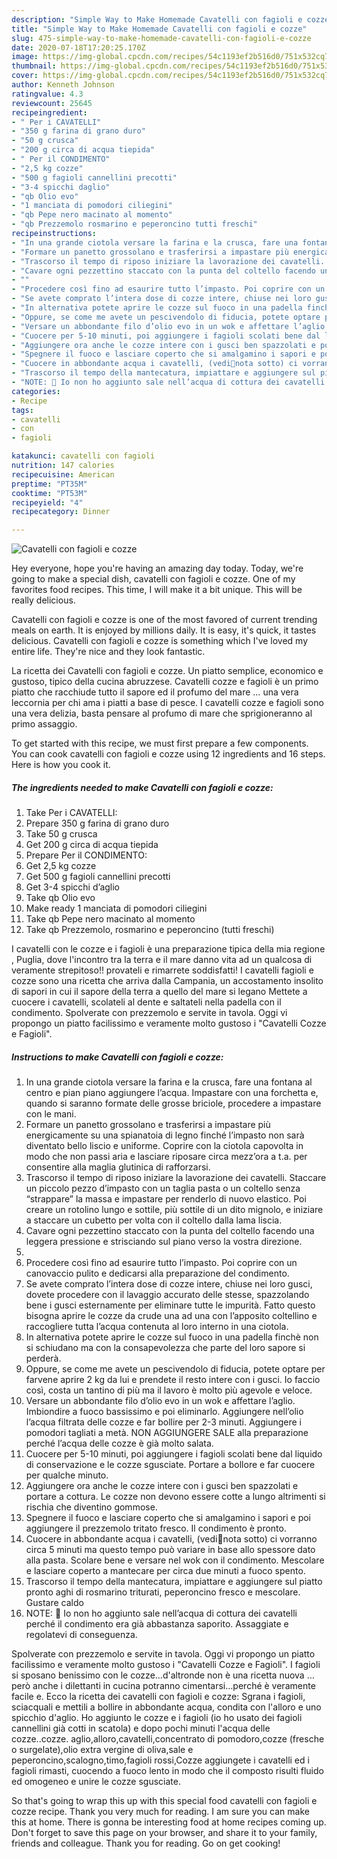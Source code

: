 ```yaml
---
description: "Simple Way to Make Homemade Cavatelli con fagioli e cozze"
title: "Simple Way to Make Homemade Cavatelli con fagioli e cozze"
slug: 475-simple-way-to-make-homemade-cavatelli-con-fagioli-e-cozze
date: 2020-07-18T17:20:25.170Z
image: https://img-global.cpcdn.com/recipes/54c1193ef2b516d0/751x532cq70/cavatelli-con-fagioli-e-cozze-recipe-main-photo.jpg
thumbnail: https://img-global.cpcdn.com/recipes/54c1193ef2b516d0/751x532cq70/cavatelli-con-fagioli-e-cozze-recipe-main-photo.jpg
cover: https://img-global.cpcdn.com/recipes/54c1193ef2b516d0/751x532cq70/cavatelli-con-fagioli-e-cozze-recipe-main-photo.jpg
author: Kenneth Johnson
ratingvalue: 4.3
reviewcount: 25645
recipeingredient:
- " Per i CAVATELLI"
- "350 g farina di grano duro"
- "50 g crusca"
- "200 g circa di acqua tiepida"
- " Per il CONDIMENTO"
- "2,5 kg cozze"
- "500 g fagioli cannellini precotti"
- "3-4 spicchi daglio"
- "qb Olio evo"
- "1 manciata di pomodori ciliegini"
- "qb Pepe nero macinato al momento"
- "qb Prezzemolo rosmarino e peperoncino tutti freschi"
recipeinstructions:
- "In una grande ciotola versare la farina e la crusca, fare una fontana al centro e pian piano aggiungere l’acqua. Impastare con una forchetta e, quando si saranno formate delle grosse briciole, procedere a impastare con le mani."
- "Formare un panetto grossolano e trasferirsi a impastare più energicamente su una spianatoia di legno finché l’impasto non sarà diventato bello liscio e uniforme. Coprire con la ciotola capovolta in modo che non passi aria e lasciare riposare circa mezz’ora a t.a. per consentire alla maglia glutinica di rafforzarsi."
- "Trascorso il tempo di riposo iniziare la lavorazione dei cavatelli. Staccare un piccolo pezzo d’impasto con un taglia pasta o un coltello senza “strappare” la massa e impastare per renderlo di nuovo elastico. Poi creare un rotolino lungo e sottile, più sottile di un dito mignolo, e iniziare a staccare un cubetto per volta con il coltello dalla lama liscia."
- "Cavare ogni pezzettino staccato con la punta del coltello facendo una leggera pressione e strisciando sul piano verso la vostra direzione."
- ""
- "Procedere così fino ad esaurire tutto l’impasto. Poi coprire con un canovaccio pulito e dedicarsi alla preparazione del condimento."
- "Se avete comprato l’intera dose di cozze intere, chiuse nei loro gusci, dovete procedere con il lavaggio accurato delle stesse, spazzolando bene i gusci esternamente per eliminare tutte le impurità. Fatto questo bisogna aprire le cozze da crude una ad una con l’apposito coltellino e raccogliere tutta l’acqua contenuta al loro interno in una ciotola."
- "In alternativa potete aprire le cozze sul fuoco in una padella finchè non si schiudano ma con la consapevolezza che parte del loro sapore si perderà."
- "Oppure, se come me avete un pescivendolo di fiducia, potete optare per farvene aprire 2 kg da lui e prendete il resto intere con i gusci. Io faccio così, costa un tantino di più ma il lavoro è molto più agevole e veloce."
- "Versare un abbondante filo d’olio evo in un wok e affettare l’aglio. Imbiondire a fuoco bassissimo e poi eliminarlo. Aggiungere nell’olio l’acqua filtrata delle cozze e far bollire per 2-3 minuti. Aggiungere i pomodori tagliati a metà. NON AGGIUNGERE SALE alla preparazione perché l’acqua delle cozze è già molto salata."
- "Cuocere per 5-10 minuti, poi aggiungere i fagioli scolati bene dal liquido di conservazione e le cozze sgusciate. Portare a bollore e far cuocere per qualche minuto."
- "Aggiungere ora anche le cozze intere con i gusci ben spazzolati e portare a cottura. Le cozze non devono essere cotte a lungo altrimenti si rischia che diventino gommose."
- "Spegnere il fuoco e lasciare coperto che si amalgamino i sapori e poi aggiungere il prezzemolo tritato fresco. Il condimento è pronto."
- "Cuocere in abbondante acqua i cavatelli, (vedi🔸nota sotto) ci vorranno circa 5 minuti ma questo tempo può variare in base allo spessore dato alla pasta. Scolare bene e versare nel wok con il condimento. Mescolare e lasciare coperto a mantecare per circa due minuti a fuoco spento."
- "Trascorso il tempo della mantecatura, impiattare e aggiungere sul piatto pronto aghi di rosmarino triturati, peperoncino fresco e mescolare. Gustare caldo"
- "NOTE: 🔸 Io non ho aggiunto sale nell’acqua di cottura dei cavatelli perché il condimento era già abbastanza saporito. Assaggiate e regolatevi di conseguenza."
categories:
- Recipe
tags:
- cavatelli
- con
- fagioli

katakunci: cavatelli con fagioli 
nutrition: 147 calories
recipecuisine: American
preptime: "PT35M"
cooktime: "PT53M"
recipeyield: "4"
recipecategory: Dinner

---
```



![Cavatelli con fagioli e cozze](https://img-global.cpcdn.com/recipes/54c1193ef2b516d0/751x532cq70/cavatelli-con-fagioli-e-cozze-recipe-main-photo.jpg)

Hey everyone, hope you're having an amazing day today. Today, we're going to make a special dish, cavatelli con fagioli e cozze. One of my favorites food recipes. This time, I will make it a bit unique. This will be really delicious.

Cavatelli con fagioli e cozze is one of the most favored of current trending meals on earth. It is enjoyed by millions daily. It is easy, it's quick, it tastes delicious. Cavatelli con fagioli e cozze is something which I've loved my entire life. They're nice and they look fantastic.

La ricetta dei Cavatelli con fagioli e cozze. Un piatto semplice, economico e gustoso, tipico della cucina abruzzese. Cavatelli cozze e fagioli è un primo piatto che racchiude tutto il sapore ed il profumo del mare … una vera leccornia per chi ama i piatti a base di pesce. I cavatelli cozze e fagioli sono una vera delizia, basta pensare al profumo di mare che sprigioneranno al primo assaggio.


To get started with this recipe, we must first prepare a few components. You can cook cavatelli con fagioli e cozze using 12 ingredients and 16 steps. Here is how you cook it.

<!--inarticleads1-->

##### The ingredients needed to make Cavatelli con fagioli e cozze:

1. Take  Per i CAVATELLI:
1. Prepare 350 g farina di grano duro
1. Take 50 g crusca
1. Get 200 g circa di acqua tiepida
1. Prepare  Per il CONDIMENTO:
1. Get 2,5 kg cozze
1. Get 500 g fagioli cannellini precotti
1. Get 3-4 spicchi d’aglio
1. Take qb Olio evo
1. Make ready 1 manciata di pomodori ciliegini
1. Take qb Pepe nero macinato al momento
1. Take qb Prezzemolo, rosmarino e peperoncino (tutti freschi)


I cavatelli con le cozze e i fagioli è una preparazione tipica della mia regione , Puglia, dove l&#39;incontro tra la terra e il mare danno vita ad un qualcosa di veramente strepitoso!! provateli e rimarrete soddisfatti! I cavatelli fagioli e cozze sono una ricetta che arriva dalla Campania, un accostamento insolito di sapori in cui il sapore della terra a quello del mare si legano Mettete a cuocere i cavatelli, scolateli al dente e saltateli nella padella con il condimento. Spolverate con prezzemolo e servite in tavola. Oggi vi propongo un piatto facilissimo e veramente molto gustoso i &#34;Cavatelli Cozze e Fagioli&#34;. 

<!--inarticleads2-->

##### Instructions to make Cavatelli con fagioli e cozze:

1. In una grande ciotola versare la farina e la crusca, fare una fontana al centro e pian piano aggiungere l’acqua. Impastare con una forchetta e, quando si saranno formate delle grosse briciole, procedere a impastare con le mani.
1. Formare un panetto grossolano e trasferirsi a impastare più energicamente su una spianatoia di legno finché l’impasto non sarà diventato bello liscio e uniforme. Coprire con la ciotola capovolta in modo che non passi aria e lasciare riposare circa mezz’ora a t.a. per consentire alla maglia glutinica di rafforzarsi.
1. Trascorso il tempo di riposo iniziare la lavorazione dei cavatelli. Staccare un piccolo pezzo d’impasto con un taglia pasta o un coltello senza “strappare” la massa e impastare per renderlo di nuovo elastico. Poi creare un rotolino lungo e sottile, più sottile di un dito mignolo, e iniziare a staccare un cubetto per volta con il coltello dalla lama liscia.
1. Cavare ogni pezzettino staccato con la punta del coltello facendo una leggera pressione e strisciando sul piano verso la vostra direzione.
1. 
1. Procedere così fino ad esaurire tutto l’impasto. Poi coprire con un canovaccio pulito e dedicarsi alla preparazione del condimento.
1. Se avete comprato l’intera dose di cozze intere, chiuse nei loro gusci, dovete procedere con il lavaggio accurato delle stesse, spazzolando bene i gusci esternamente per eliminare tutte le impurità. Fatto questo bisogna aprire le cozze da crude una ad una con l’apposito coltellino e raccogliere tutta l’acqua contenuta al loro interno in una ciotola.
1. In alternativa potete aprire le cozze sul fuoco in una padella finchè non si schiudano ma con la consapevolezza che parte del loro sapore si perderà.
1. Oppure, se come me avete un pescivendolo di fiducia, potete optare per farvene aprire 2 kg da lui e prendete il resto intere con i gusci. Io faccio così, costa un tantino di più ma il lavoro è molto più agevole e veloce.
1. Versare un abbondante filo d’olio evo in un wok e affettare l’aglio. Imbiondire a fuoco bassissimo e poi eliminarlo. Aggiungere nell’olio l’acqua filtrata delle cozze e far bollire per 2-3 minuti. Aggiungere i pomodori tagliati a metà. NON AGGIUNGERE SALE alla preparazione perché l’acqua delle cozze è già molto salata.
1. Cuocere per 5-10 minuti, poi aggiungere i fagioli scolati bene dal liquido di conservazione e le cozze sgusciate. Portare a bollore e far cuocere per qualche minuto.
1. Aggiungere ora anche le cozze intere con i gusci ben spazzolati e portare a cottura. Le cozze non devono essere cotte a lungo altrimenti si rischia che diventino gommose.
1. Spegnere il fuoco e lasciare coperto che si amalgamino i sapori e poi aggiungere il prezzemolo tritato fresco. Il condimento è pronto.
1. Cuocere in abbondante acqua i cavatelli, (vedi🔸nota sotto) ci vorranno circa 5 minuti ma questo tempo può variare in base allo spessore dato alla pasta. Scolare bene e versare nel wok con il condimento. Mescolare e lasciare coperto a mantecare per circa due minuti a fuoco spento.
1. Trascorso il tempo della mantecatura, impiattare e aggiungere sul piatto pronto aghi di rosmarino triturati, peperoncino fresco e mescolare. Gustare caldo
1. NOTE: 🔸 Io non ho aggiunto sale nell’acqua di cottura dei cavatelli perché il condimento era già abbastanza saporito. Assaggiate e regolatevi di conseguenza.


Spolverate con prezzemolo e servite in tavola. Oggi vi propongo un piatto facilissimo e veramente molto gustoso i &#34;Cavatelli Cozze e Fagioli&#34;. I fagioli si sposano benissimo con le cozze…d&#39;altronde non è una ricetta nuova …però anche i dilettanti in cucina potranno cimentarsi…perché è veramente facile e. Ecco la ricetta dei cavatelli con fagioli e cozze: Sgrana i fagioli, sciacquali e mettili a bollire in abbondante acqua, condita con l&#39;alloro e uno spicchio d&#39;aglio. Ho aggiunto le cozze e i fagioli (io ho usato dei fagioli cannellini già cotti in scatola) e dopo pochi minuti l&#39;acqua delle cozze..cozze. aglio,alloro,cavatelli,concentrato di pomodoro,cozze (fresche o surgelate),olio extra vergine di oliva,sale e peperoncino,scalogno,timo,fagioli rossi,Cozze aggiungete i cavatelli ed i fagioli rimasti, cuocendo a fuoco lento in modo che il composto risulti fluido ed omogeneo e unire le cozze sgusciate. 

So that's going to wrap this up with this special food cavatelli con fagioli e cozze recipe. Thank you very much for reading. I am sure you can make this at home. There is gonna be interesting food at home recipes coming up. Don't forget to save this page on your browser, and share it to your family, friends and colleague. Thank you for reading. Go on get cooking!
